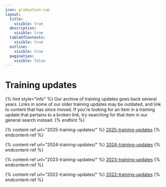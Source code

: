 ```yaml
---
icon: graduation-cap
layout:
  title:
    visible: true
  description:
    visible: true
  tableOfContents:
    visible: true
  outline:
    visible: true
  pagination:
    visible: false
---
```


# Training updates

{% hint style="info" %}
Our archive of training updates goes back several years. Links in some of our older training updates may be outdated, and link to content that has since moved. If you're looking for an item in a training update that pertains to a broken link, try searching for that item in our general search instead.&#x20;
{% endhint %}

{% content-ref url="2025-training-updates/" %}
[2025-training-updates](2025-training-updates/)
{% endcontent-ref %}

{% content-ref url="2024-training-updates/" %}
[2024-training-updates](2024-training-updates/)
{% endcontent-ref %}

{% content-ref url="2023-training-updates/" %}
[2023-training-updates](2023-training-updates/)
{% endcontent-ref %}

{% content-ref url="2022-training-updates/" %}
[2022-training-updates](2022-training-updates/)
{% endcontent-ref %}

